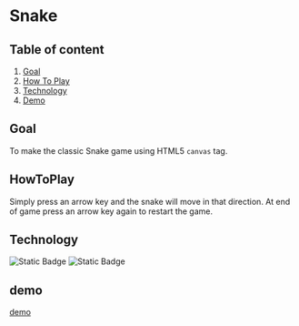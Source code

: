# Snake
## Table of content
1. [Goal](#goal)
2. [How To Play](#howtoplay)
3. [Technology](#technology)
4. [Demo](#demo)
## Goal
To make the classic Snake game using HTML5 `canvas` tag.
## HowToPlay
Simply press an arrow key and the snake will move in that direction.
At end of game press an arrow key again to restart the game.
## Technology 
![Static Badge](https://img.shields.io/badge/javascript-blue)
![Static Badge](https://img.shields.io/badge/HTML-red)
## demo
[demo](https://georgefinch1234.github.io/snake/)

